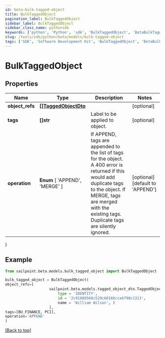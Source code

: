 ```yaml
---
id: beta-bulk-tagged-object
title: BulkTaggedObject
pagination_label: BulkTaggedObject
sidebar_label: BulkTaggedObject
sidebar_class_name: pythonsdk
keywords: ['python', 'Python', 'sdk', 'BulkTaggedObject', 'BetaBulkTaggedObject'] 
slug: /tools/sdk/python/beta/models/bulk-tagged-object
tags: ['SDK', 'Software Development Kit', 'BulkTaggedObject', 'BetaBulkTaggedObject']
---
```


# BulkTaggedObject


## Properties

Name | Type | Description | Notes
------------ | ------------- | ------------- | -------------
**object_refs** | [**[]TaggedObjectDto**](tagged-object-dto) |  | [optional] 
**tags** | **[]str** | Label to be applied to object. | [optional] 
**operation** |  **Enum** [  'APPEND',    'MERGE' ] | If APPEND, tags are appended to the list of tags for the object. A 400 error is returned if this would add duplicate tags to the object.  If MERGE, tags are merged with the existing tags. Duplicate tags are silently ignored. | [optional] [default to 'APPEND']
}

## Example

```python
from sailpoint.beta.models.bulk_tagged_object import BulkTaggedObject

bulk_tagged_object = BulkTaggedObject(
object_refs=[
                    sailpoint.beta.models.tagged_object_dto.TaggedObjectDto(
                        type = 'IDENTITY', 
                        id = '2c91808568c529c60168cca6f90c1313', 
                        name = 'William Wilson', )
                    ],
tags=[BU_FINANCE, PCI],
operation='APPEND'
)

```
[[Back to top]](#) 

